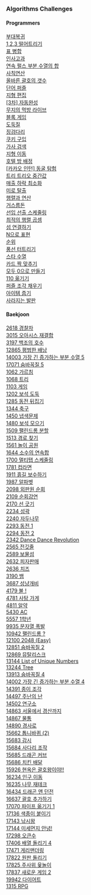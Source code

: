 ### Algorithms Challenges

#### Programmers

[부대복귀](/프로그래머스/unrated/132266. 부대복귀/)<br>
[1,2,3 떨어트리기](/프로그래머스/unrated/150364. 1，2，3 떨어트리기/)<br>
[표 병합](/프로그래머스/unrated/150366. 표 병합/)<br>
[인사고과](/프로그래머스/unrated/152995. 인사고과/)<br>
[연속 펄스 부분 수열의 합](/프로그래머스/unrated/161988. 연속 펄스 부분 수열의 합/)<br>
[사칙연산](/프로그래머스/lv4/1843. 사칙연산/)<br>
[올바른 괄호의 갯수](/프로그래머스/lv4/12929. 올바른 괄호의 갯수/)<br>
[단어 퍼즐](/프로그래머스/lv4/12983. 단어 퍼즐/)<br>
[지형 편집](/프로그래머스/lv4/12984. 지형 편집/)<br>
[[3차] 자동완성](/프로그래머스/lv4/17685. ［3차］ 자동완성/)<br>
[무지의 먹방 라이브](/프로그래머스/lv4/42891. 무지의 먹방 라이브/)<br>
[블록 게임](/프로그래머스/lv4/42894. 블록 게임/)<br>
[도둑질](/프로그래머스/lv4/42897. 도둑질/)<br>
[징검다리](/프로그래머스/lv4/43236. 징검다리/)<br>
[쿠키 구입](/프로그래머스/lv4/49995. 쿠키 구입/)<br>
[가사 검색](/프로그래머스/lv4/60060. 가사 검색/)<br>
[지형 이동](/프로그래머스/lv4/62050. 지형 이동/)<br>
[호텔 방 배정](/프로그래머스/lv4/64063. 호텔 방 배정/)<br>
[[카카오 인턴] 동굴 탐험](/프로그래머스/lv4/67260. ［카카오 인턴］ 동굴 탐험/)<br>
[트리 트리오 중간값](/프로그래머스/lv4/68937. 트리 트리오 중간값/)<br>
[매출 하락 최소화](/프로그래머스/lv4/72416. 매출 하락 최소화/)<br>
[미로 탈출](/프로그래머스/lv4/81304. 미로 탈출/)<br>
[행렬과 연산](/프로그래머스/lv4/118670. 행렬과 연산/)<br>
[거스름돈](/프로그래머스/lv3/12907. 거스름돈/)<br>
[선입 선출 스케줄링](/프로그래머스/lv3/12920. 선입 선출 스케줄링/)<br>
[최적의 행렬 곱셈](/프로그래머스/lv3/12942. 최적의 행렬 곱셈/)<br>
[섬 연결하기](/프로그래머스/lv3/42861. 섬 연결하기/)<br>
[N으로 표현](/프로그래머스/lv3/42895. N으로 표현/)<br>
[순위](/프로그래머스/lv3/49191. 순위/)<br>
[풍선 터트리기](/프로그래머스/lv3/68646. 풍선 터트리기/)<br>
[스타 수열](/프로그래머스/lv3/70130. 스타 수열/)<br>
[카드 짝 맞추기](/프로그래머스/lv3/72415. 카드 짝 맞추기/)<br>
[모두 0으로 만들기](/프로그래머스/lv3/76503. 모두 0으로 만들기/)<br>
[110 옮기기](/프로그래머스/lv3/77886. 110 옮기기/)<br>
[퍼즐 조각 채우기](/프로그래머스/lv3/84021. 퍼즐 조각 채우기/)<br>
[아이템 줍기](/프로그래머스/lv3/87694. 아이템 줍기/)<br>
[사라지는 발판](/프로그래머스/lv3/92345. 사라지는 발판/)<br>

#### Baekjoon

[2618 경찰차](/백준/Platinum/2618. 경찰차/)<br>
[3015 오아시스 재결합](/백준/Platinum/3015. 오아시스 재결합/)<br>
[3197 백조의 호수](/백준/Platinum/3197. 백조의 호수/)<br>
[12865 평범한 배낭](/백준/Gold%20V/12865. 평범한 배낭/)<br>
[14003 가장 긴 증가하는 부분 수열 5](/백준/Platinum/14003. 가장 긴 증가하는 부분 수열 5/)<br>
[17071 숨바꼭질 5](/백준/Platinum/17071. 숨바꼭질 5/)<br>
[1062 가르침](/백준/Gold/1062. 가르침/)<br>
[1068 트리](/백준/Gold/1068. 트리/)<br>
[1103 게임](/백준/Gold/1103. 게임/)<br>
[1202 보석 도둑](/백준/Gold/1202. 보석 도둑/)<br>
[1285 동전 뒤집기](/백준/Gold/1285. 동전 뒤집기/)<br>
[1344 축구](/백준/Gold/1344. 축구/)<br>
[1450 냅색문제](/백준/Gold/1450. 냅색문제/)<br>
[1480 보석 모으기](/백준/Gold/1480. 보석 모으기/)<br>
[1509 팰린드롬 분할](/백준/Gold/1509. 팰린드롬 분할/)<br>
[1513 경로 찾기](/백준/Gold/1513. 경로 찾기/)<br>
[1561 놀이 공원](/백준/Gold/1561. 놀이 공원/)<br>
[1644 소수의 연속합](/백준/Gold/1644. 소수의 연속합/)<br>
[1700 멀티탭 스케줄링](/백준/Gold/1700. 멀티탭 스케줄링/)<br>
[1781 컵라면](/백준/Gold/1781. 컵라면/)<br>
[1911 흙길 보수하기](/백준/Gold/1911. 흙길 보수하기/)<br>
[1987 알파벳](/백준/Gold/1987. 알파벳/)<br>
[2098 외판원 순회](/백준/Gold/2098. 외판원 순회/)<br>
[2109 순회강연](/백준/Gold/2109. 순회강연/)<br>
[2170 선 긋기](/백준/Gold/2170. 선 긋기/)<br>
[2234 성곽](/백준/Gold/2234. 성곽/)<br>
[2240 자두나무](/백준/Gold/2240. 자두나무/)<br>
[2293 동전 1](/백준/Gold/2293. 동전 1/)<br>
[2294 동전 2](/백준/Gold/2294. 동전 2/)<br>
[2342 Dance Dance Revolution](/백준/Gold/2342. Dance Dance Revolution/)<br>
[2565 전깃줄](/백준/Gold/2565. 전깃줄/)<br>
[2589 보물섬](/백준/Gold/2589. 보물섬/)<br>
[2632 피자판매](/백준/Gold/2632. 피자판매/)<br>
[2636 치즈](/백준/Gold/2636. 치즈/)<br>
[3190 뱀](/백준/Gold/3190. 뱀/)<br>
[3687 성냥개비](/백준/Gold/3687. 성냥개비/)<br>
[4179 불 !](/백준/Gold/4179. 불！/)<br>
[4781 사탕 가게](/백준/Gold/4781. 사탕 가게/)<br>
[4811 알약](/백준/Gold/4811. 알약/)<br>
[5430 AC](/백준/Gold/5430. AC/)<br>
[5557 1학년](/백준/Gold/5557. 1학년/)<br>
[9935 문자열 폭발](/백준/Gold/9935. 문자열 폭발/)<br>
[10942 팰린드롬 ?](/백준/Gold/10942. 팰린드롬？/)<br>
[12100 2048 (Easy)](/백준/Gold/12100. 2048 （Easy）/)<br>
[12851 숨바꼭질 2](/백준/Gold/12851. 숨바꼭질 2/)<br>
[12869 뮤탈리스크](/백준/Gold/12869. 뮤탈리스크/)<br>
[13144 List of Unique Numbers](/백준/Gold/13144. List of Unique Numbers/)<br>
[13244 Tree](/백준/Gold/13244. Tree/)<br>
[13913 숨바꼭질 4](/백준/Gold/13913. 숨바꼭질 4/)<br>
[14002 가장 긴 증가하는 부분 수열 4](/백준/Gold/14002. 가장 긴 증가하는 부분 수열 4/)<br>
[14391 종이 조각](/백준/Gold/14391. 종이 조각/)<br>
[14497 주난의 난](/백준/Gold/14497. 주난의 난（難）/)<br>
[14502 연구소](/백준/Gold/14502. 연구소/)<br>
[14863 서울에서 경산까지](/백준/Gold/14863. 서울에서 경산까지/)<br>
[14867 물통](/백준/Gold/14867. 물통/)<br>
[14890 경사로](/백준/Gold/14890. 경사로/)<br>
[15662 톱니바퀴 (2)](/백준/Gold/15662. 톱니바퀴 （2）/)<br>
[15683 감시](/백준/Gold/15683. 감시/)<br>
[15684 사다리 조작](/백준/Gold/15684. 사다리 조작/)<br>
[15685 드래곤 커브](/백준/Gold/15685. 드래곤 커브/)<br>
[15686 치킨 배달](/백준/Gold/15686. 치킨 배달/)<br>
[15926 현옥은 괄호왕이야!!](/백준/Gold/15926. 현욱은 괄호왕이야！！/)<br>
[16234 인구 이동](/백준/Gold/16234. 인구 이동/)<br>
[16235 나무 재테크](/백준/Gold/16235. 나무 재테크/)<br>
[16434 드래곤 앤 던전](/백준/Gold/16434. 드래곤 앤 던전/)<br>
[16637 괄호 추가하기](/백준/Gold/16434. 드래곤 앤 던전/)<br>
[17070 파이프 옮기기 1](/백준/Gold/17070. 파이프 옮기기 1/)<br>
[17136 색종이 붙이기](/백준/Gold/17136. 색종이 붙이기/)<br>
[17143 낚시왕](/백준/Gold/17143. 낚시왕/)<br>
[17144 미세먼지 안녕!](/백준/Gold/17144. 미세먼지 안녕！/)<br>
[17298 오큰수](/백준/Gold/17298. 오큰수/)<br>
[17406 배열 돌리기 4](/백준/Gold/17406. 배열 돌리기 4/)<br>
[17471 게리맨더링](/백준/Gold/17471. 게리맨더링/)<br>
[17822 원판 돌리기](/백준/Gold/17822. 원판 돌리기/)<br>
[17825 주사위 윷놀이](/백준/Gold/17825. 주사위 윷놀이/)<br>
[17837 새로운 게임 2](/백준/Gold/17837. 새로운 게임 2/)<br>
[19942 다이어트](/백준/Gold/19942. 다이어트/)<br>
[1315 RPG](/백준/Platinum/1315. RPG/)<br>
